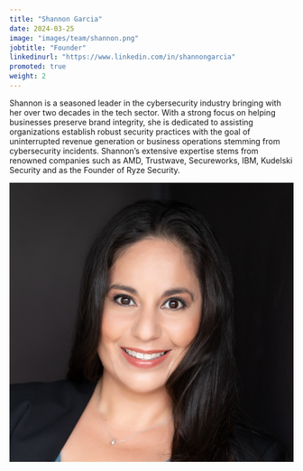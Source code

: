 ```yaml
---
title: "Shannon Garcia"
date: 2024-03-25
image: "images/team/shannon.png"
jobtitle: "Founder"
linkedinurl: "https://www.linkedin.com/in/shannongarcia"
promoted: true
weight: 2
---
```


Shannon is a seasoned leader in the cybersecurity industry bringing with her over two decades in the tech sector.   With a strong focus on helping businesses preserve brand integrity, she is dedicated to assisting organizations establish robust security practices with the goal of uninterrupted revenue generation or business operations stemming from cybersecurity incidents.  Shannon’s extensive expertise stems from renowned companies such as AMD, Trustwave, Secureworks, IBM, Kudelski Security and as the Founder of Ryze Security.

![shannon](/images/team/shannon.png)
